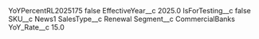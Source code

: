 <?xml version="1.0" encoding="UTF-8"?>
<CustomMetadata xmlns="http://soap.sforce.com/2006/04/metadata" xmlns:xsi="http://www.w3.org/2001/XMLSchema-instance" xmlns:xsd="http://www.w3.org/2001/XMLSchema">
    <label>YoYPercentRL2025175</label>
    <protected>false</protected>
    <values>
        <field>EffectiveYear__c</field>
        <value xsi:type="xsd:double">2025.0</value>
    </values>
    <values>
        <field>IsForTesting__c</field>
        <value xsi:type="xsd:boolean">false</value>
    </values>
    <values>
        <field>SKU__c</field>
        <value xsi:type="xsd:string">News1</value>
    </values>
    <values>
        <field>SalesType__c</field>
        <value xsi:type="xsd:string">Renewal</value>
    </values>
    <values>
        <field>Segment__c</field>
        <value xsi:type="xsd:string">CommercialBanks</value>
    </values>
    <values>
        <field>YoY_Rate__c</field>
        <value xsi:type="xsd:double">15.0</value>
    </values>
</CustomMetadata>
